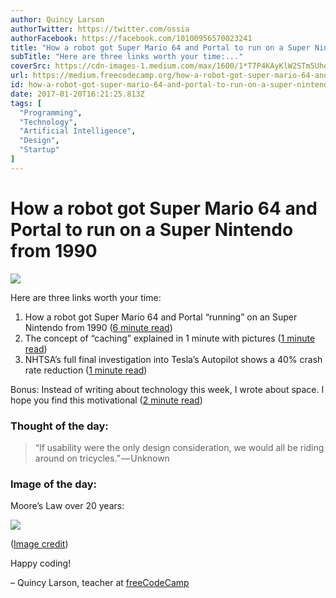 ```yaml
---
author: Quincy Larson
authorTwitter: https://twitter.com/ossia
authorFacebook: https://facebook.com/10100956570023241
title: "How a robot got Super Mario 64 and Portal to run on a Super Nintendo from 1990"
subTitle: "Here are three links worth your time:..."
coverSrc: https://cdn-images-1.medium.com/max/1600/1*T7P4KAyKlW2STm5Uhe-oZw.jpeg
url: https://medium.freecodecamp.org/how-a-robot-got-super-mario-64-and-portal-to-run-on-a-super-nintendo-from-1990-34b7ee132f83
id: how-a-robot-got-super-mario-64-and-portal-to-run-on-a-super-nintendo-from-1990-34b7ee132f83
date: 2017-01-20T16:21:25.813Z
tags: [
  "Programming",
  "Technology",
  "Artificial Intelligence",
  "Design",
  "Startup"
]
---
```

# How a robot got Super Mario 64 and Portal to run on a Super Nintendo from 1990



![](https://cdn-images-1.medium.com/max/1600/1*T7P4KAyKlW2STm5Uhe-oZw.jpeg)



Here are three links worth your time:

1.  How a robot got Super Mario 64 and Portal “running” on an Super Nintendo from 1990 ([6 minute read](http://bit.ly/2jV5g7o))
2.  The concept of “caching” explained in 1 minute with pictures ([1 minute read](https://cachingexplained.com/))
3.  NHTSA’s full final investigation into Tesla’s Autopilot shows a 40% crash rate reduction ([1 minute read](http://tcrn.ch/2iJLYVH))

Bonus: Instead of writing about technology this week, I wrote about space. I hope you find this motivational ([2 minute read](http://bit.ly/2jV3u5V))

### Thought of the day:

> “If usability were the only design consideration, we would all be riding around on tricycles.” — Unknown

### Image of the day:

Moore’s Law over 20 years:



![](https://cdn-images-1.medium.com/max/1600/1*sIEQTGyNoeyd8Nb8_Cnq-Q.jpeg)



([Image credit](http://imgur.com/nuUGHaY))

Happy coding!

– Quincy Larson, teacher at [freeCodeCamp](http://bit.ly/2j7Q1dN)








